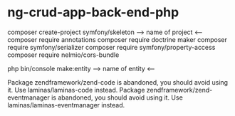 # ng-crud-app-back-end-php

composer create-project symfony/skeleton --> name of project <--
composer require annotations
composer require doctrine maker
composer require symfony/serializer
composer require symfony/property-access
composer require nelmio/cors-bundle

php bin/console make:entity --> name of entity <--

Package zendframework/zend-code is abandoned, you should avoid using it. Use laminas/laminas-code instead.
Package zendframework/zend-eventmanager is abandoned, you should avoid using it. Use laminas/laminas-eventmanager instead.